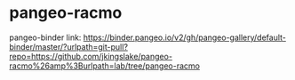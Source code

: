 # pangeo-racmo


pangeo-binder link: https://binder.pangeo.io/v2/gh/pangeo-gallery/default-binder/master/?urlpath=git-pull?repo=https://github.com/jkingslake/pangeo-racmo%26amp%3Burlpath=lab/tree/pangeo-racmo
